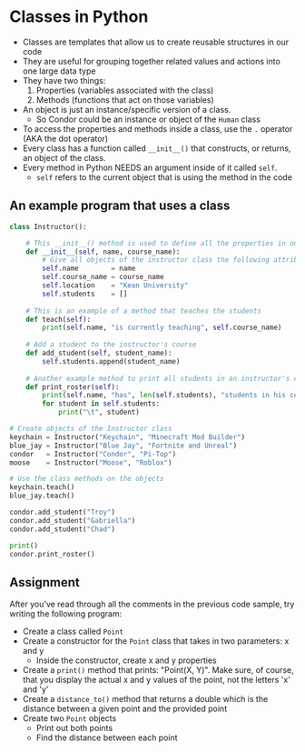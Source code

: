 # Classes in Python
  - Classes are templates that allow us to create reusable structures in our code
  - They are useful for grouping together related values and actions into one large data type
  - They have two things: 
     1. Properties (variables associated with the class)
     2. Methods (functions that act on those variables)
  - An object is just an instance/specific version of a class.
     - So Condor could be an instance or object of the `Human` class
  - To access the properties and methods inside a class, use the `.` operator (AKA the dot operator)
  - Every class has a function called `__init__()` that constructs, or returns, an object of the class.
  - Every method in Python NEEDS an argument inside of it called `self`.
    - `self` refers to the current object that is using the method in the code
## An example program that uses a class
```python
class Instructor():

    # This __init__() method is used to define all the properties in our instructor class
    def __init__(self, name, course_name):
        # Give all objects of the instructor class the following attributes
        self.name        = name
        self.course_name = course_name
        self.location    = "Kean University"
        self.students    = []
    
    # This is an example of a method that teaches the students
    def teach(self):
        print(self.name, "is currently teaching", self.course_name)
    
    # Add a student to the instructor's course
    def add_student(self, student_name):
        self.students.append(student_name)
    
    # Another example method to print all students in an instructor's course
    def print_roster(self):
        print(self.name, "has", len(self.students), "students in his course: ")
        for student in self.students:
            print("\t", student)

# Create objects of the Instructor class
keychain = Instructor("Keychain", "Minecraft Mod Builder")
blue_jay = Instructor("Blue Jay", "Fortnite and Unreal")
condor   = Instructor("Condor", "Pi-Top")
moose    = Instructor("Moose", "Roblox")

# Use the class methods on the objects
keychain.teach()
blue_jay.teach()

condor.add_student("Troy")
condor.add_student("Gabriella")
condor.add_student("Chad")

print()
condor.print_roster()
```
## Assignment
After you've read through all the comments in the previous code sample, try writing the following program:
 - Create a class called `Point`
 - Create a constructor for the `Point` class that takes in two parameters: x and y
    - Inside the constructor, create x and y properties
 - Create a `print()` method that prints: "Point(X, Y)". Make sure, of course, that you display the actual x and y values of the point, not the letters 'x' and 'y'
 - Create a `distance_to()` method that returns a double which is the distance between a given point and the provided point
 - Create two `Point` objects
    - Print out both points
    - Find the distance between each point
